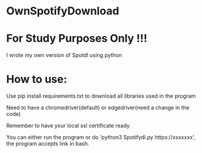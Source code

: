 # OwnSpotifyDownload

# For Study Purposes Only !!!

I wrote my own version of Spotdl using python

# How to use: 

Use pip install requirements.txt to download all libraries used in the program

Need to have a chromedriver(default) or edgedriver(need a change in the code)

Remember to have your local ssl certificate ready

You can either run the program or do 'python3 Spotifydl.py https://xxxxxxx', the program accepts link in bash.

